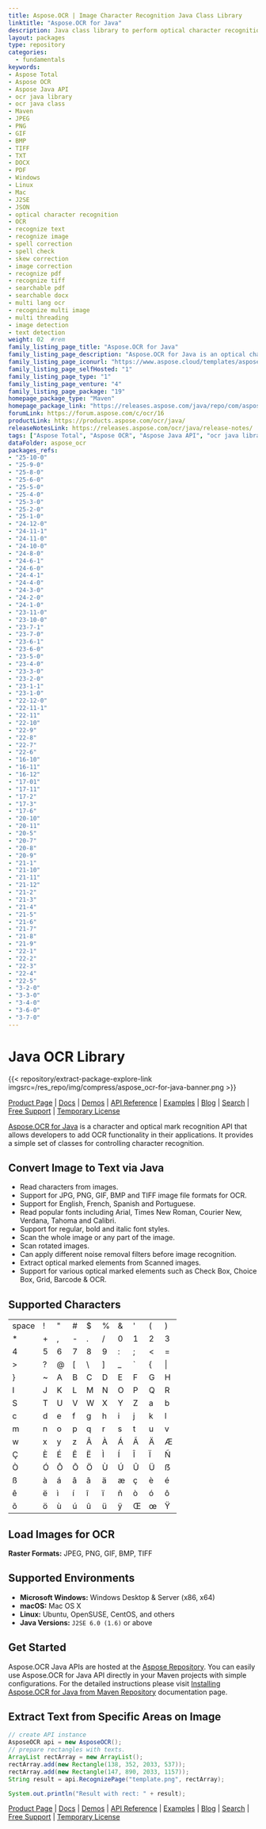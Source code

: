 ```yaml
---
title: Aspose.OCR | Image Character Recognition Java Class Library
linktitle: "Aspose.OCR for Java"
description: Java class library to perform optical character recognition (OCR) on JPEG, PNG, GIF, BMP & TIFF images. Extract English, French, Spanish & Portuguese via OCR.
layout: packages
type: repository
categories:
  - fundamentals
keywords:
- Aspose Total
- Aspose OCR
- Aspose Java API
- ocr java library
- ocr java class
- Maven
- JPEG
- PNG
- GIF
- BMP
- TIFF
- TXT
- DOCX
- PDF
- Windows
- Linux
- Mac
- J2SE
- JSON
- optical character recognition
- OCR
- recognize text
- recognize image
- spell correction
- spell check
- skew correction
- image correction
- recognize pdf
- recognize tiff
- searchable pdf
- searchable docx
- multi lang ocr
- recognize multi image
- multi threading
- image detection
- text detection
weight: 02	#rem
family_listing_page_title: "Aspose.OCR for Java"
family_listing_page_description: "Aspose.OCR for Java is an optical character API that allows developers to add OCR functionality to their Java applications without requiring any additional tool or API. Aspose.OCR for Java allows extracting text from images having different fonts and styles - saving the time and effort involved in developing an OCR solution from scratch."
family_listing_page_iconurl: "https://www.aspose.cloud/templates/aspose/App_Themes/V3/images/ocr/272x272/aspose_ocr-for-java-min.png"
family_listing_page_selfHosted: "1"
family_listing_page_type: "1"
family_listing_page_venture: "4"
family_listing_page_package: "19"
homepage_package_type: "Maven"
homepage_package_link: "https://releases.aspose.com/java/repo/com/aspose/aspose-ocr/"
forumLink: https://forum.aspose.com/c/ocr/16
productLink: https://products.aspose.com/ocr/java/
releaseNotesLink: https://releases.aspose.com/ocr/java/release-notes/
tags: ["Aspose Total", "Aspose OCR", "Aspose Java API", "ocr java library", "ocr java class", "Maven", "JPEG", "PNG", "GIF", "BMP", "TIFF", "TXT", "DOCX", "PDF", "Windows", "Linux", "Mac", "J2SE", "JSON", "optical character recognition", "OCR", "recognize text", "recognize image", "spell correction", "spell check", "skew correction", "image correction", "recognize pdf", "recognize tiff", "searchable pdf", "searchable docx", "multi lang ocr", "recognize multi image", "multi threading", "image detection", "text detection"]
dataFolder: aspose_ocr
packages_refs:
- "25-10-0"
- "25-9-0"
- "25-8-0"
- "25-6-0"
- "25-5-0"
- "25-4-0"
- "25-3-0"
- "25-2-0"
- "25-1-0"
- "24-12-0"
- "24-11-1"
- "24-11-0"
- "24-10-0"
- "24-8-0"
- "24-6-1"
- "24-6-0"
- "24-4-1"
- "24-4-0"
- "24-3-0"
- "24-2-0"
- "24-1-0"
- "23-11-0"
- "23-10-0"
- "23-7-1"
- "23-7-0"
- "23-6-1"
- "23-6-0"
- "23-5-0"
- "23-4-0"
- "23-3-0"
- "23-2-0"
- "23-1-1"
- "23-1-0"
- "22-12-0"
- "22-11-1"
- "22-11"
- "22-10"
- "22-9"
- "22-8"
- "22-7"
- "22-6"
- "16-10"
- "16-11"
- "16-12"
- "17-01"
- "17-11"
- "17-2"
- "17-3"
- "17-6"
- "20-10"
- "20-11"
- "20-5"
- "20-7"
- "20-8"
- "20-9"
- "21-1"
- "21-10"
- "21-11"
- "21-12"
- "21-2"
- "21-3"
- "21-4"
- "21-5"
- "21-6"
- "21-7"
- "21-8"
- "21-9"
- "22-1"
- "22-2"
- "22-3"
- "22-4"
- "22-5"
- "3-2-0"
- "3-3-0"
- "3-4-0"
- "3-6-0"
- "3-7-0"
---
```


# Java OCR Library

{{< repository/extract-package-explore-link imgsrc=/res_repo/img/compress/aspose_ocr-for-java-banner.png >}}

[Product Page](https://products.aspose.com/ocr/java) | [Docs](https://docs.aspose.com/ocr/java/) | [Demos](https://products.aspose.app/ocr/family) | [API Reference](https://apireference.aspose.com/ocr/java) | [Examples](https://github.com/aspose-ocr/Aspose.OCR-for-Java) | [Blog](https://blog.aspose.com/category/ocr/) | [Search](https://search.aspose.com/) | [Free Support](https://forum.aspose.com/c/ocr) | [Temporary License](https://purchase.aspose.com/temporary-license)

[Aspose.OCR for Java](https://products.aspose.com/ocr/java) is a character and optical mark recognition API that allows developers to add OCR functionality in their applications. It provides a simple set of classes for controlling character recognition.

## Convert Image to Text via Java

- Read characters from images.
- Support for JPG, PNG, GIF, BMP and TIFF image file formats for OCR.
- Support for English, French, Spanish and Portuguese.
- Read popular fonts including Arial, Times New Roman, Courier New, Verdana, Tahoma and Calibri.
- Support for regular, bold and italic font styles.
- Scan the whole image or any part of the image.
- Scan rotated images.
- Can apply different noise removal filters before image recognition.
- Extract optical marked elements from Scanned images.
- Support for various optical marked elements such as Check Box, Choice Box, Grid, Barcode & OCR.

## Supported Characters

|   |   |   |   |   |   |   |   |   |   |
|---|---|---|---|---|---|---|---|---|---|
| space | ! | " | # | $ | % | & | ' | ( | ) |
| * | + | , | - | . | / | 0 | 1 | 2 | 3 |
| 4 | 5 | 6 | 7 | 8 | 9 | : | ; | < | = |
| > | ? | @ | [ | \ | ] | _ | ` | { | \| |
| } | ~ | A | B | C | D | E | F | G | H |
| I | J | K | L | M | N | O | P | Q | R |
| S | T | U | V | W | X | Y | Z | a | b |
| c | d | e | f | g | h | i | j | k | l |
| m | n | o | p | q | r | s | t | u | v |
| w | x | y | z | Â | À | Á | Ã | Ä | Æ |
| Ç | È | É | Ê | Ë | Ì | Í | Î | Ï | Ñ |
| Ò | Ó | Ô | Õ | Ö | Ù | Ú | Û | Ü | ẞ |
| ß | à | á | â | ã | ä | æ | ç | è | é |
| ê | ë | ì | í | î | ï | ñ | ò | ó | ô |
| õ | ö | ù | ú | û | ü | ÿ | Œ | œ | Ÿ |
## Load Images for OCR

**Raster Formats:** JPEG, PNG, GIF, BMP, TIFF

## Supported Environments

- **Microsoft Windows:** Windows Desktop & Server (x86, x64)
- **macOS:** Mac OS X
- **Linux:** Ubuntu, OpenSUSE, CentOS, and others
- **Java Versions:** `J2SE 6.0 (1.6)` or above

## Get Started

Aspose.OCR Java APIs are hosted at the [Aspose Repository](https://releases.aspose.com/ocr/java/). You can easily use Aspose.OCR for Java API directly in your Maven projects with simple configurations. For the detailed instructions please visit [Installing Aspose.OCR for Java from Maven Repository](https://docs.aspose.com/ocr/java/installation/) documentation page.

## Extract Text from Specific Areas on Image

```java
// create API instance
AsposeOCR api = new AsposeOCR();
// prepare rectangles with texts.
ArrayList rectArray = new ArrayList();
rectArray.add(new Rectangle(138, 352, 2033, 537));
rectArray.add(new Rectangle(147, 890, 2033, 1157));
String result = api.RecognizePage("template.png", rectArray);

System.out.println("Result with rect: " + result);
```

[Product Page](https://products.aspose.com/ocr/java) | [Docs](https://docs.aspose.com/ocr/java/) | [Demos](https://products.aspose.app/ocr/family) | [API Reference](https://apireference.aspose.com/ocr/java) | [Examples](https://github.com/aspose-ocr/Aspose.OCR-for-Java) | [Blog](https://blog.aspose.com/category/ocr/) | [Search](https://search.aspose.com/) | [Free Support](https://forum.aspose.com/c/ocr) | [Temporary License](https://purchase.aspose.com/temporary-license)
